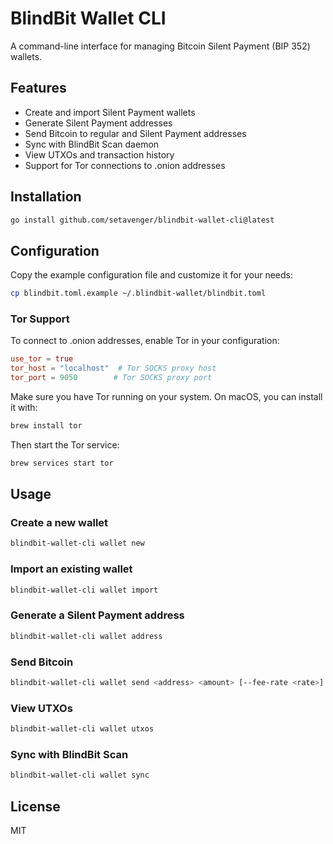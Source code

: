 # BlindBit Wallet CLI

A command-line interface for managing Bitcoin Silent Payment (BIP 352) wallets.

## Features

- Create and import Silent Payment wallets
- Generate Silent Payment addresses
- Send Bitcoin to regular and Silent Payment addresses
- Sync with BlindBit Scan daemon
- View UTXOs and transaction history
- Support for Tor connections to .onion addresses

## Installation

```bash
go install github.com/setavenger/blindbit-wallet-cli@latest
```

## Configuration

Copy the example configuration file and customize it for your needs:

```bash
cp blindbit.toml.example ~/.blindbit-wallet/blindbit.toml
```

### Tor Support

To connect to .onion addresses, enable Tor in your configuration:

```toml
use_tor = true
tor_host = "localhost"  # Tor SOCKS proxy host
tor_port = 9050        # Tor SOCKS proxy port
```

Make sure you have Tor running on your system. On macOS, you can install it with:

```bash
brew install tor
```

Then start the Tor service:

```bash
brew services start tor
```

## Usage

### Create a new wallet

```bash
blindbit-wallet-cli wallet new
```

### Import an existing wallet

```bash
blindbit-wallet-cli wallet import
```

### Generate a Silent Payment address

```bash
blindbit-wallet-cli wallet address
```

### Send Bitcoin

```bash
blindbit-wallet-cli wallet send <address> <amount> [--fee-rate <rate>] [--label <label>]
```

### View UTXOs

```bash
blindbit-wallet-cli wallet utxos
```

### Sync with BlindBit Scan

```bash
blindbit-wallet-cli wallet sync
```

## License

MIT 